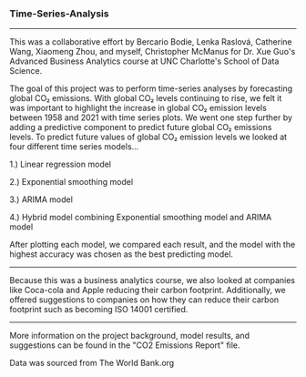### Time-Series-Analysis
----
This was a collaborative effort by Bercario Bodie, Lenka Raslová, Catherine Wang, Xiaomeng Zhou, and myself, Christopher McManus for Dr. Xue Guo's Advanced Business Analytics course at UNC Charlotte's School of Data Science.

The goal of this project was to perform time-series analyses by forecasting global CO₂ emissions. With global CO₂ levels continuing to rise, we felt it was important to highlight the increase in global CO₂ emission levels between 1958 and 2021 with time series plots. We went one step further by adding a predictive component to predict future global CO₂ emissions levels. To predict future values of global CO₂ emission levels we looked at four different time series models...

1.) Linear regression model

2.) Exponential smoothing model

3.) ARIMA model

4.) Hybrid model combining Exponential smoothing model and ARIMA model

After plotting each model, we compared each result, and the model with the highest accuracy was chosen as the best predicting model.

----

Because this was a business analytics course, we also looked at companies like Coca-cola and Apple reducing their carbon footprint. Additionally, we offered suggestions to companies on how they can reduce their carbon footprint such as becoming ISO 14001 certified.

----

More information on the project background, model results, and suggestions can be found in the "CO2 Emissions Report" file.

Data was sourced from The World Bank.org
